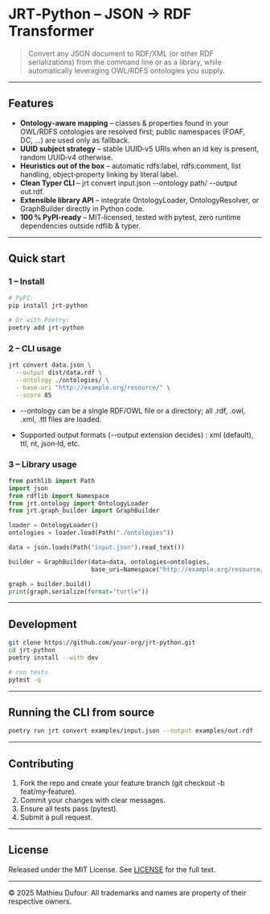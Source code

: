 # JRT‑Python – JSON → RDF Transformer

> Convert any JSON document to RDF/XML (or other RDF serializations) from the command line or as a library, while automatically leveraging OWL/RDFS ontologies you supply.

---

## Features
- **Ontology‑aware mapping** – classes & properties found in your OWL/RDFS ontologies are resolved first; public namespaces (FOAF, DC, …) are used only as fallback.
- **UUID subject strategy** – stable UUID‑v5 URIs when an id key is present, random UUID‑v4 otherwise.
- **Heuristics out of the box** – automatic rdfs:label, rdfs:comment, list handling, object‑property linking by literal label.
- **Clean Typer CLI** – jrt convert input.json --ontology path/ --output out.rdf.
- **Extensible library API** – integrate OntologyLoader, OntologyResolver, or GraphBuilder directly in Python code.
- **100 % PyPI‑ready** – MIT‑licensed, tested with pytest, zero runtime dependencies outside rdflib & typer.

---

## Quick start

### 1 – Install

```bash
# PyPI:
pip install jrt-python

# Or with Poetry:
poetry add jrt-python
```

### 2 – CLI usage

```bash
jrt convert data.json \
  --output dist/data.rdf \
  --ontology ./ontologies/ \
  --base-uri "http://example.org/resource/" \
  --score 85
```

- --ontology can be a single RDF/OWL file or a directory; all .rdf, .owl, .xml, .ttl files are loaded.

- Supported output formats (--output extension decides) : xml (default), ttl, nt, json‑ld, etc.

### 3 – Library usage

```python
from pathlib import Path
import json
from rdflib import Namespace
from jrt.ontology import OntologyLoader
from jrt.graph_builder import GraphBuilder

loader = OntologyLoader()
ontologies = loader.load(Path("./ontologies"))

data = json.loads(Path("input.json").read_text())

builder = GraphBuilder(data=data, ontologies=ontologies,
                       base_uri=Namespace("http://example.org/resource/"))

graph = builder.build()
print(graph.serialize(format="turtle"))
```

---

## Development

```bash
git clone https://github.com/your‑org/jrt-python.git
cd jrt-python
poetry install --with dev

# run tests
pytest -q
```

---

## Running the CLI from source

```bash
poetry run jrt convert examples/input.json --output examples/out.rdf
```

---

## Contributing

1. Fork the repo and create your feature branch (git checkout -b feat/my‑feature).
2. Commit your changes with clear messages.
3. Ensure all tests pass (pytest).
4. Submit a pull request.

---

## License

Released under the MIT License. See [LICENSE](/LICENSE) for the full text.

---

© 2025 Mathieu Dufour. All trademarks and names are property of their respective owners.